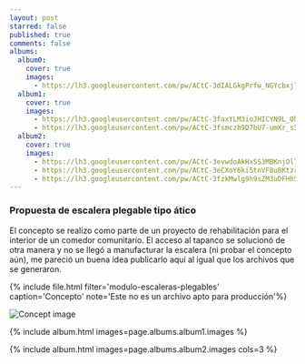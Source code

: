 ```yaml
---
layout: post
starred: false
published: true
comments: false
albums:
  album0:
    cover: true
    images:
      - https://lh3.googleusercontent.com/pw/ACtC-3dIALGkgPrfw_NGYcbxjlgYZc0Jovri8vCMpvjIrQzjwCtNXp0DCiDALUlN6mOamz_tn24-fNlsWjpYCX94-2qD-LKqPEpCuTq2T8U_0AwLppNdLosdb_NHosVBO0tpWiIwVV6yTa82lKRSSQvlrrU10A=w1588-h893-no?authuser=1
  album1:
    cover: true
    images:
      - https://lh3.googleusercontent.com/pw/ACtC-3faxYLM3ioJHICYN9L_OhVZxsKZbhYlIdCplRj8b3OiVFPSrNtqeb_DElnN_EFlsMH6fJXoorazYrcbJ1RdcscwsQAE5omN4bqFgn6t72zOa8FSNrsUfCdzAIyI4Kme0_EsgL_xmcGpvGDcc19TA4-tVQ=w1718-h893-no?authuser=1
      - https://lh3.googleusercontent.com/pw/ACtC-3fsmczh9D7bU7-umXr_s5dK-eC401ms4pTiJ3T3ZzfIrCJmFVzEGrNgv_jcKdXWpw8S6OJiMc_ECS7omn725c_JISElSAP5JoJWG4qw4zcD1psoKIYkLcquY2OgSg42zKEfyR3-BvmH5O-ri6H13x7Png=w1718-h893-no?authuser=1
  album2:
    cover: true
    images:
      - https://lh3.googleusercontent.com/pw/ACtC-3evwdoAkHxSS3MBKnjOl7-o18ZbS_MplM53rP-unEkA8djqX2SMqizzXDVuLw3X5mx8jEfAa0oOeb_eJ86FC11SDMgC8MMDOllCK5OOaxOkKkMoKYf8aZmHqzQPFu_pgabOpSky8SV7hCfwjospIjbp3Q=w1718-h893-no?authuser=1
      - https://lh3.googleusercontent.com/pw/ACtC-3eCXoY6ki5tnVF8uBKtzrV8TUNNA66cUET8yJgg7NDExN6IgTKCPV67rJ9GpX7vp8kxAfkwUIe2ua5ZeUu-Sde14-yr6wxcRc7d9t7LqvK3WrwfbXR_U4MTnt_j4A_11q_7LdegfjhVY6JmcxsgL-xjxg=w1718-h893-no?authuser=1
      - https://lh3.googleusercontent.com/pw/ACtC-3fzkMwlg9h9sZM3uDFHhSfwIjpvRVa_rsGF3B49beuHcTX4Q-XjdqaZ_xeawpPU7GzwZiusUAVKwrXkLInsUuNOUoKhXiOlaRFiqyEDRTVrOeOZKu9qw58putXDyUF5hivQ4vtfK09_sSn1VH_fHedhqA=w1718-h893-no?authuser=1
---
```


### Propuesta de escalera plegable tipo ático
El concepto se realizo como parte de un proyecto de rehabilitación para el interior de un comedor comunitario. El acceso al tapanco se solucionó de otra manera y no se llegó a manufacturar la escalera (ni probar el concepto aún), me pareció un buena idea publicarlo aquí al igual que los archivos que se generaron.

{% include file.html filter='modulo-escaleras-plegables' caption='Concepto' note='Este no es un archivo apto para producción'%}

![Concept image]({{page.albums.album0.images[0]}})

{% include album.html images=page.albums.album1.images %}

{% include album.html images=page.albums.album2.images cols=3 %}
